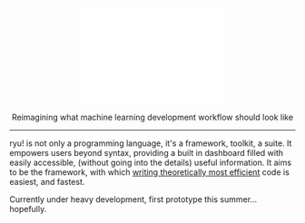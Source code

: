 <div align="center">

<picture>
  <source media="(prefers-color-scheme: light)" srcset="/ryu!.png" />
  <img alt="tiny corp logo" src="/ryu!.png" width="50%" height="50%" />
</picture>

Reimagining what machine learning development workflow should look like
</div>

---

ryu! is not only a programming language, it's a framework, toolkit, a suite. It empowers users beyond syntax, providing a built in dashboard filled with easily accessible, (without going into the details) useful information. It aims to be the framework, with which [writing theoretically most efficient](https://medium.com/@noahbean3396/the-future-of-ai-compute-deepseeks-ptx-innovation-and-what-it-means-for-nvidia-f501b7a0f58e) code is easiest, and fastest.

Currently under heavy development, first prototype this summer... hopefully.
